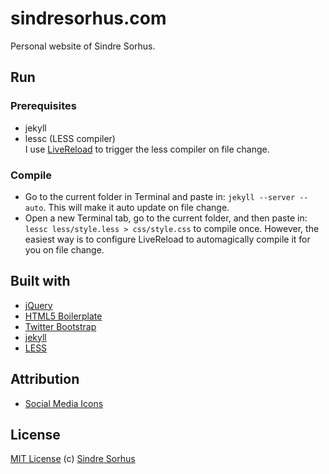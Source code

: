 # sindresorhus.com

Personal website of Sindre Sorhus.

## Run

### Prerequisites
- jekyll
- lessc (LESS compiler)  
I use [LiveReload](http://livereload.com) to trigger the less compiler on file change.

### Compile
- Go to the current folder in Terminal and paste in: `jekyll --server --auto`. This will make it auto update on file change.
- Open a new Terminal tab, go to the current folder, and then paste in: `lessc less/style.less > css/style.css` to compile once. However, the easiest way is to configure LiveReload to automagically compile it for you on file change.

## Built with
- [jQuery](http://jquery.com)
- [HTML5 Boilerplate](http://html5boilerplate.com)
- [Twitter Bootstrap](http://twitter.github.com/bootstrap/)
- [jekyll](http://jekyllrb.com)
- [LESS](http://lesscss.org)

## Attribution
- [Social Media Icons](http://paulrobertlloyd.com/2009/06/social_media_icons)

## License
[MIT License](http://en.wikipedia.org/wiki/MIT_License)
(c) [Sindre Sorhus](http://sindresorhus.com)